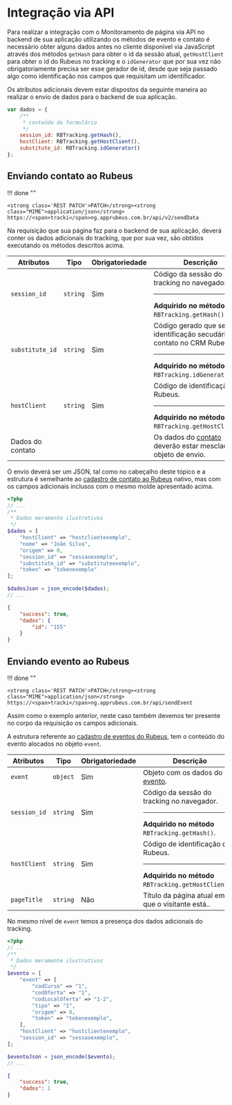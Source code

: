 
# Integração via API

Para realizar a integração com o Monitoramento de página via API no backend de sua aplicação utilizando os métodos de evento e contato é necessário obter alguns dados antes no cliente disponível via JavaScript através dos métodos `getHash` para obter o id da sessão atual, `getHostClient` para obter o id do Rubeus no tracking e o `idGenerator` que por sua vez não obrigatoriamente precisa ser esse gerador de id, desde que seja passado algo como identificação nos campos que requisitam um identificador.

Os atributos adicionais devem estar dispostos da seguinte maneira ao realizar o envio de dados para o backend de sua aplicação.

``` javascript tab="JavaScript"
var dados = {
    /**
     * conteúdo do formulário
     */
    session_id: RBTracking.getHash(),
    hostClient: RBTracking.getHostClient(),
    substitute_id: RBTracking.idGenerator()
};
```

## Enviando contato ao Rubeus

!!! done ""

    <strong class='REST PATCH'>PATCH</strong><strong class="MIME">application/json</strong> https://<span>tracki</span>ng.apprubeus.com.br/api/v2/sendData

Na requisição que sua página faz para o backend de sua aplicação, deverá conter os dados adicionais do tracking, que por sua vez, são obtidos executando os métodos descritos acima.

| Atributos | Tipo | Obrigatoriedade | Descrição |
| --- | --- | --- | --- |
| `session_id` | `string` | Sim | Código da sessão do tracking no navegador.<hr>**Adquirido no método** `RBTracking.getHash()`. |
| `substitute_id` | `string` | Sim | Código gerado que serve de identificação secudária do contato no CRM Rubeus.<hr>**Adquirido no método** `RBTracking.idGenerator()`. |
| `hostClient` | `string` | Sim | Código de identificação do Rubeus.<hr>**Adquirido no método** `RBTracking.getHostClient()`. |
| Dados do contato |  |  | Os dados do [contato](/api_crm/contato/#cadastro-de-contato) deverão estar mesclados no objeto de envio. |

O envio deverá ser um JSON, tal como no cabeçalho deste tópico e a estrutura é semelhante ao [cadastro de contato ao Rubeus](https://docs.rubeus.com.br/api_crm/contato/) nativo, mas com os campos adicionais inclusos com o mesmo molde apresentado acima.

``` php tab="PHP de envio"
<?php
// ...
/**
 * Dados meramente ilustrativos
 */
$dados = [
    "hostClient" => "hostclientexemplo",
    "nome" => "João Silva",
    "origem" => 0,
    "session_id" => "sessaoexemplo",
    "substitute_id" => "substituteexemplo",
    "token" => "tokenexemplo"
];

$dadosJson = json_encode($dados);
// ...
```

``` JSON tab="JSON de resposta"
{
	"success": true,
	"dados": {
		"id": "155"
	}
}
```

## Enviando evento ao Rubeus

!!! done ""

    <strong class='REST PATCH'>PATCH</strong><strong class="MIME">application/json</strong> https://<span>tracki</span>ng.apprubeus.com.br/api/sendEvent

Assim como o exemplo anterior, neste caso também devemos ter presente no corpo da requisição os campos adicionais.

A estrutura referente ao [cadastro de eventos do Rubeus](https://docs.rubeus.com.br/api_crm/evento/#cadastro-de-eventos), tem o conteúdo do evento alocados no objeto `event`.

| Atributos | Tipo | Obrigatoriedade | Descrição |
| --- | --- | --- | --- |
| `event` | `object` | Sim | Objeto com os dados do [evento](/api_crm/evento/#cadastro-de-eventos). |
| `session_id` | `string` | Sim | Código da sessão do tracking no navegador.<hr>**Adquirido no método** `RBTracking.getHash()`. |
| `hostClient` | `string` | Sim | Código de identificação do Rubeus.<hr>**Adquirido no método** `RBTracking.getHostClient()`. |
| `pageTitle` | `string` | Não | Título da página atual em que o visitante está.. |

No mesmo nível de `event` temos a presença dos dados adicionais do tracking.

``` php tab="PHP de envio"
<?php
// ...
/**
 * Dados meramente ilustrativos
 */
$evento = [
    "event" => [
        "codCurso" => "1",
        "codOferta" => "1",
        "codLocalOferta" => "1-2",
        "tipo" => "1",
        "origem" => 0,
        "token" => "tokenexemplo",
    ],
    "hostClient" => "hostclientexemplo",
    "session_id" => "sessaoexemplo",
];

$eventoJson = json_encode($evento);
// ...
```

``` JSON tab="JSON de resposta"
{
	"success": true,
	"dados": 1
}
```

